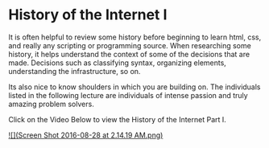 # History of the Internet I

It is often helpful to review some history before beginning to learn html, css, and really any scripting or programming source.  When researching some history, it helps understand the context of some of the decisions that are made.  Decisions such as classifying syntax, organizing elements, understanding the infrastructure, so on.  

Its also nice to know shoulders in which you are building on.  The individuals listed in the following lecture are individuals of intense passion and truly amazing problem solvers.

Click on the Video Below to view the History of the Internet Part I.

[![](Screen Shot 2016-08-28 at 2.14.19 AM.png)](https://vimeo.com/138571721)


